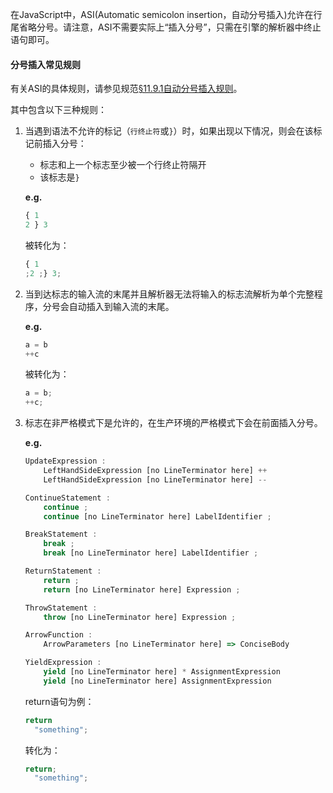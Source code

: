 在JavaScript中，ASI(Automatic semicolon insertion，自动分号插入)允许在行尾省略分号。请注意，ASI不需要实际上“插入分号”，只需在引擎的解析器中终止语句即可。

#### 分号插入常见规则

有关ASI的具体规则，请参见规范[§11.9.1自动分号插入规则](http://www.ecma-international.org/ecma-262/7.0/index.html#sec-rules-of-automatic-semicolon-insertion)。

其中包含以下三种规则：

1. 当遇到语法不允许的标记（`行终止符`或`}`）时，如果出现以下情况，则会在该标记前插入分号：

   + 标志和上一个标志至少被一个行终止符隔开
   + 该标志是`}`

   **e.g.**

   ```js
   { 1
   2 } 3
   ```

   被转化为：

   ```js
   { 1
   ;2 ;} 3;
   ```

2. 当到达标志的输入流的末尾并且解析器无法将输入的标志流解析为单个完整程序，分号会自动插入到输入流的末尾。

   **e.g.**

   ```js
   a = b
   ++c
   ```

   被转化为：

   ```js
   a = b;
   ++c;
   ```

3. 标志在非严格模式下是允许的，在生产环境的严格模式下会在前面插入分号。

   **e.g.**

   ```js
   UpdateExpression :
       LeftHandSideExpression [no LineTerminator here] ++
       LeftHandSideExpression [no LineTerminator here] --
   
   ContinueStatement :
       continue ;
       continue [no LineTerminator here] LabelIdentifier ;
   
   BreakStatement :
       break ;
       break [no LineTerminator here] LabelIdentifier ;
   
   ReturnStatement :
       return ;
       return [no LineTerminator here] Expression ;
   
   ThrowStatement :
       throw [no LineTerminator here] Expression ; 
   
   ArrowFunction :
       ArrowParameters [no LineTerminator here] => ConciseBody
   
   YieldExpression :
       yield [no LineTerminator here] * AssignmentExpression
       yield [no LineTerminator here] AssignmentExpression
   ```

   return语句为例：

   ```js
   return 
     "something";
   ```

   转化为：

   ```js
   return;
     "something";
   ```

   